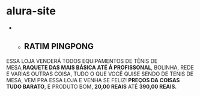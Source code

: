 # alura-site
* * ##  RATIM PINGPONG

 ESSA LOJA VENDERÁ TODOS EQUIPAMENTOS DE TÊNIS DE MESA,<b>RAQUETE DAS MAIS BÁSICA ATÉ Á PROFISSONAL</b>, BOLINHA, REDE E VARIAS OUTRAS COISA, TUDO O QUE VOCÊ QUISE SENDO DE TENIS DE MESA, VEM PRA ESSA LOJA E VENHA SE FELIZ!
 <b>PREÇOS DA COISAS TUDO BARATO</b>, E PRODUTO BOM, <b>20,00 REAIS</b> ATÉ <b>390,00 REAIS.</b> 
